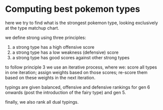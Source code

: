 # Computing best pokemon types

here we try to find what is the strongest pokemon type, looking exclusively at the type matchup chart.

we define strong using three principles:

1. a strong type has a high offensive score
2. a strong type has a low weakness (defensive) score
3. a strong type has good scores against other strong types

to follow principle 3 we use an iterative process, where we: score all types in one iteration; assign weights based on those scores; re-score them based on these weights in the next iteration.

typings are given balanced, offensive and defensive rankings for gen 6 onwards (post the introduction of the fairy type) and gen 5.

finally, we also rank all dual typings.